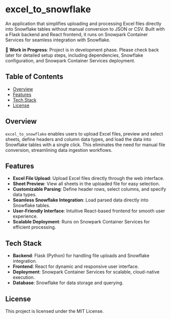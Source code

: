 # excel_to_snowflake

An application that simplifies uploading and processing Excel files directly into Snowflake tables without manual conversion to JSON or CSV. Built with a Flask backend and React frontend, it runs on Snowpark Container Services for seamless integration with Snowflake.

🚧 **Work in Progress**: Project is in development phase. Please check back later for detailed setup steps, including dependencies, Snowflake configuration, and Snowpark Container Services deployment.

## Table of Contents
- [Overview](#overview)
- [Features](#features)
- [Tech Stack](#tech-stack)
- [License](#license)

## Overview
`excel_to_snowflake` enables users to upload Excel files, preview and select sheets, define headers and column data types, and load the data into Snowflake tables with a single click. This eliminates the need for manual file conversion, streamlining data ingestion workflows.

## Features
- **Excel File Upload**: Upload Excel files directly through the web interface.
- **Sheet Preview**: View all sheets in the uploaded file for easy selection.
- **Customizable Parsing**: Define header rows, select columns, and specify data types.
- **Seamless Snowflake Integration**: Load parsed data directly into Snowflake tables.
- **User-Friendly Interface**: Intuitive React-based frontend for smooth user experience.
- **Scalable Deployment**: Runs on Snowpark Container Services for efficient processing.

## Tech Stack
- **Backend**: Flask (Python) for handling file uploads and Snowflake integration.
- **Frontend**: React for dynamic and responsive user interface.
- **Deployment**: Snowpark Container Services for scalable, cloud-native execution.
- **Database**: Snowflake for data storage and querying.

## License
This project is licensed under the MIT License.